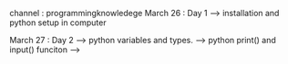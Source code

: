 channel : programmingknowledege
March 26 : Day 1 
    --> installation and python setup in computer 

March 27 : Day 2 
    -->  python variables and types.
    --> python print() and input() funciton
    -->